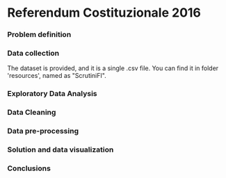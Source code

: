 # Referendum Costituzionale 2016

### Problem definition

### Data collection
The dataset is provided, and it is a single .csv file. 
You can find it in folder 'resources', named as "ScrutiniFI". 

### Exploratory Data Analysis

### Data Cleaning

### Data pre-processing

### Solution and data visualization

### Conclusions

